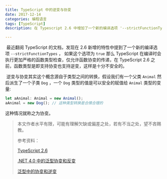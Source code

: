 ```yaml
---
title: TypeScript 中的逆变与协变
date: 2017-12-14
categories: 编程语言
tags: [TypeScript]
description: 在 Typescript 2.6 中增加了一个新的编译选项 '--strictFunctionTypes' , 如果这个选项为 true 那么 TypeScript 会更严格的检查函数类型的传递，这涉及到一个编程概念: 逆变与协变

---
```


​ 最近翻阅 TypeScript 的文档，发现在 2.6 新增的特性中提到了一个新的编译选项 `--strictFunctionTypes` ， 如果这个选项为 `true` 那么 TypeScript 在编译时会执行更加严格的函数类型检查，仅允许函数协变的传递，在 TypeScript 2.6 之前，函数类型是即支持协变也支持逆变，这样是十分不安全的。

​ 逆变与协变其实这个概念源自于类型之间的转换，假设我们有一个父类 `Animal` 然后派生了一个子类 `Dog` ，一个 `Dog` 类型的值是可以安全的赋值给 `Animal` 类型的变量:

```typescript
let aAnimal: Animal = new Animal();
aAnimal = new Dog(); // 这种类型转换是合情合理的
```

这种情况就称之为协变。

> 本文作者水平有限，可能有理解欠缺或偏差之处，若有不当之处，望不吝赐教。
>
> 参考资料：
>
> [TypeScript 2.6](https://www.typescriptlang.org/docs/handbook/release-notes/typescript-2-6.html)
>
> [.NET 4.0 中的泛型协变和反变](http://www.cnblogs.com/Ninputer/archive/2008/11/22/generic_covariant.html)
>
> [泛型中的协变和逆变](https://msdn.microsoft.com/zh-cn/library/dd799517.aspx)
